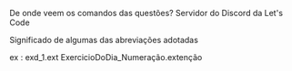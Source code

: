 De onde veem os comandos das questões?
Servidor do Discord da Let's Code

Significado de algumas das abreviações adotadas

ex :
    exd_1.ext
ExercicioDoDia_Numeração.extenção
